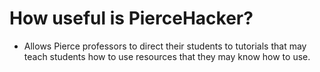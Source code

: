 # How useful is PierceHacker?
- Allows Pierce professors to direct their students to tutorials that may teach students how to use resources 
that they may know how to use.
